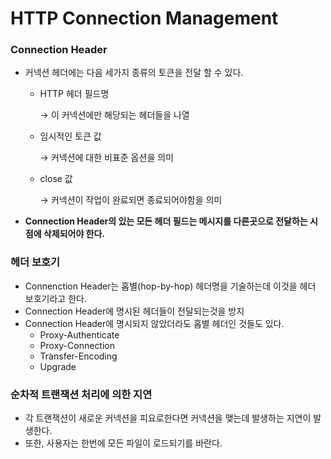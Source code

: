 # HTTP Connection Management

### Connection Header

- 커넥션 헤더에는 다음 세가지 종류의 토큰을 전달 할 수 있다.
    - HTTP 헤더 필드명
        
        → 이 커넥션에만 해당되는 헤더들을 나열
        
    - 임시적인 토큰 값
        
        → 커넥션에 대한 비표준 옵션을 의미
        
    - close 값
        
        → 커넥션이 작업이 완료되면 종료되어야함을 의미
        
- **Connection Header의 있는 모든 헤더 필드는 메시지를 다른곳으로 전달하는 시점에 삭제되어야 한다.**

### 헤더 보호기

- Connenction Header는 홉별(hop-by-hop) 헤더명을 기술하는데 이것을 헤더 보호기라고 한다.
- Connection Header에 명시된 헤더들이 전달되는것을 방지
- Connection Header에 명시되지 않았더라도 홉별 헤더인 것들도 있다.
    - Proxy-Authenticate
    - Proxy-Connection
    - Transfer-Encoding
    - Upgrade

### 순차적 트랜잭션 처리에 의한 지연

- 각 트랜잭션이 새로운 커넥션을 피요로한다면 커넥션을 맺는데 발생하는 지연이 발생한다.
- 또한, 사용자는 한번에 모든 파일이 로드되기를 바란다.